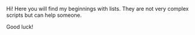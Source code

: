 Hi!
Here you will find my beginnings with lists.
They are not very complex scripts but can help someone.

Good luck!
